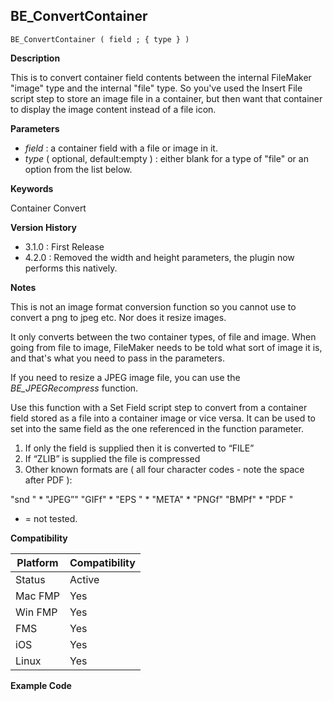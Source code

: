 ## BE_ConvertContainer

    BE_ConvertContainer ( field ; { type } )

**Description**  

This is to convert container field contents between the internal FileMaker "image" type and the internal "file" type. So you've used the Insert File script step to store an image file in a container, but then want that container to display the image content instead of a file icon.

**Parameters**

* *field* : a container field with a file or image in it.
* *type* ( optional, default:empty ) : either blank for a type of "file" or an option from the list below.

**Keywords**  

Container Convert

**Version History**

* 3.1.0 : First Release
* 4.2.0 : Removed the width and height parameters, the plugin now performs this natively.

**Notes**

This is not an image format conversion function so you cannot use to convert a png to jpeg etc.  Nor does it resize images. 

It only converts between the two container types, of file and image.  When going from file to image, FileMaker needs to be told what sort of image it is, and that's what you need to pass in the parameters.

If you need to resize a JPEG image file, you can use the *BE_JPEGRecompress* function.

Use this function with a Set Field script step to convert from a container field stored as a file into a container image or vice versa. It can be used to set into the same field as the one referenced in the function parameter.

1. If only the field is supplied then it is converted to “FILE”
2. If “ZLIB” is supplied the file is compressed
3. Other known formats are ( all four character codes - note the space after PDF ):

"snd " *
"JPEG”"
"GIFf" *
"EPS " *
"META" *
"PNGf"
"BMPf" *
"PDF "

 * = not tested.

**Compatibility** 

| Platform | Compatibility |
|-----------|-----------|
| Status | Active |  
| Mac FMP | Yes  |  
| Win FMP | Yes  |  
| FMS | Yes  |  
| iOS | Yes  |  
| Linux | Yes  |  

**Example Code**

